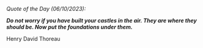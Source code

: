 *Quote of the Day (06/10/2023):*

_**Do not worry if you have built your castles in the air. They are where they should be. Now put the foundations under them.**_

Henry David Thoreau